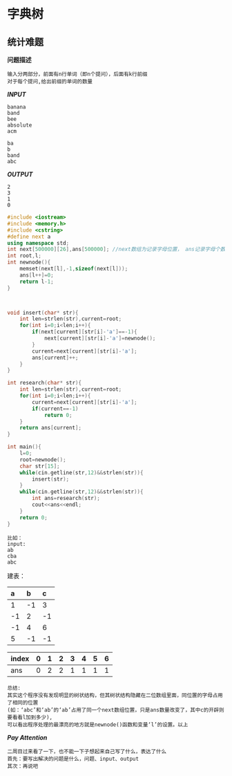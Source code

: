# 字典树
## 统计难题

**问题描述**
```
输入分两部分，前面有n行单词（即n个提问），后面有k行前缀
对于每个提问,给出前缀的单词的数量
```
***INPUT***
```
banana
band
bee
absolute
acm

ba
b
band
abc
```
***OUTPUT***
```
2
3
1
0
```

```C++
#include <iostream>
#include <memory.h>
#include <cstring>
#define next a
using namespace std;
int next[500000][26],ans[500000]; //next数组为记录字母位置， ans记录字母个数
int root,l;
int newnode(){
	memset(next[l],-1,sizeof(next[l]));
	ans[l++]=0;
	return l-1;
}



void insert(char* str){
	int len=strlen(str),current=root;
	for(int i=0;i<len;i++){
		if(next[current][str[i]-'a']==-1){
			next[current][str[i]-'a']=newnode();		
		}
		current=next[current][str[i]-'a'];
		ans[current]++;
	}
}

int research(char* str){
	int len=strlen(str),current=root;
	for(int i=0;i<len;i++){
		current=next[current][str[i]-'a'];
		if(current==-1)
			return 0;
	}
	return ans[current];
}

int main(){
	l=0;
	root=newnode();
	char str[15];
	while(cin.getline(str,12)&&strlen(str)){
		insert(str);
	}
	while(cin.getline(str,12)&&strlen(str)){
		int ans=research(str);
		cout<<ans<<endl;
	}
	return 0;
}
```
```
比如：
input:
ab
cba
abc 
```
建表：

a|b|c
:----|:----|:----
1|-1|3
-1|2|-1
-1|4|6
5|-1|-1


index|0|1|2|3|4|5|6
:-|:-|:-|:-|:-|:-|:-|:-
ans|0|2|2|1|1|1|1

```
总结:
其实这个程序没有发现明显的树状结构，但其树状结构隐藏在二位数组里面，同位置的字母占用了相同的位置
(如：‘abc’和‘ab’的‘ab’占用了同一个next数组位置，只是ans数量改变了，其中c的开辟则要看看l加到多少),
可以看出程序处理的最漂亮的地方就是newnode()函数和变量‘l’的设置。以上
```
***Pay Attention***
```
二周目过来看了一下，也不能一下子想起来自己写了什么，表达了什么
首先：要写出解决的问题是什么，问题、input、output
其次：再说吧
```

